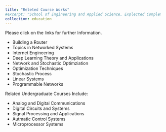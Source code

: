 ```yaml
---
title: "Releted Course Works"
#excerpt: "School of Engineering and Applied Science, Explected Completion in Summer, 2024" #"Short description of portfolio item number 1<br/><img src='/images/500x300.png'>"
collection: education
---
```


Please click on the links for further Information.

* Building a Router 
* Topics in Networked Systems  
* Internet Engineering  
* Deep Learning Theory and Applications  
* Network and Stochastic Optimziation  
* Optimization Techniques 
* Stochastic Process  
* Linear Systems 
* Programmable Networks

Related Undergraduate Courses Include: 

* Analog and Digital Communications  
* Digital Circuits and Systems 
* Signal Processing and Applications   
* Autmatic Control Systems  
* Microprocessor Systems  

<!-- Related Courses Online:

Database Management
Data Structures and Algorithms  -->
